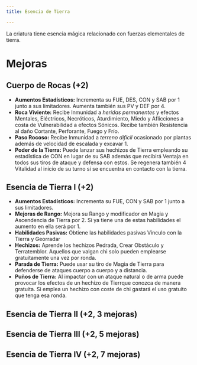 ```yaml
---
title: Esencia de Tierra

---
```


La criatura tiene esencia mágica relacionado con fuerzas elementales de tierra.

# Mejoras

## Cuerpo de Rocas (+2)

- **Aumentos Estadísticos:** Incrementa su FUE, DES, CON y SAB por 1 junto a sus limitadores. Aumenta también sus PV y DEF por 4.
- **Roca Viviente:** Recibe Inmunidad a *heridas permanentes* y efectos Mentales, Eléctricos, Necróticos, Aturdimiento, Miedo y Aflicciones a costa de Vulnerabilidad a efectos Sónicos. Recibe también Resistencia al daño Cortante, Perforante, Fuego y Frío.
- **Paso Rocoso:** Recibe Inmunidad a *terreno difícil* ocasionado por plantas además de velocidad de escalada y excavar 1. 
- **Poder de la Tierra:** Puede lanzar sus hechizos de Tierra empleando su estadística de CON en lugar de su SAB además que recibirá Ventaja en todos sus tiros de ataque y defensa con estos. Se regenera también 4 Vitalidad al inicio de su turno si se encuentra en contacto con la tierra.

## Esencia de Tierra I (+2)

- **Aumentos Estadísticos:** Incrementa su FUE, CON y SAB por 1 junto a sus limitadores.
- **Mejoras de Rango:** Mejora su Rango y modificador en Magia y Ascendencia de Tierra por 2. Si ya tiene una de estas habilidades el aumento en ella será por 1. 
- **Habilidades Pasivas:** Obtiene las habilidades pasivas Vínculo con la Tierra y Georradar
- **Hechizos:** Aprende los hechizos Pedrada, Crear Obstáculo y Terratemblor. Aquellos que valgan chi solo pueden emplearse gratuitamente una vez por ronda.
- **Parada de Tierra:** Puede usar su tiro de Magia de Tierra para defenderse de ataques cuerpo a cuerpo y a distancia.
- **Puños de Tierra:** Al impactar con un ataque natural o de arma puede provocar los efectos de un hechizo de Tierrque conozca de manera gratuita. Si emplea un hechizo con coste de chi gastará el uso gratuito que tenga esa ronda.

## Esencia de Tierra II (+2, 3 mejoras)

## Esencia de Tierra III (+2, 5 mejoras)

## Esencia de Tierra IV (+2, 7 mejoras)